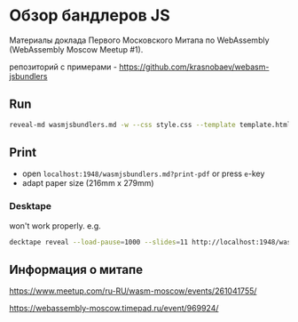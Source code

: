 
# Обзор бандлеров JS

Материалы доклада Первого Московского Митапа по WebAssembly (WebAssembly Moscow Meetup #1).

репозиторий с примерами - https://github.com/krasnobaev/webasm-jsbundlers

## Run

```bash
reveal-md wasmjsbundlers.md -w --css style.css --template template.html
```

## Print

* open `localhost:1948/wasmjsbundlers.md?print-pdf` or press `e`-key
* adapt paper size (216mm x 279mm)

### Desktape

won't work properly. e.g.

```bash
decktape reveal --load-pause=1000 --slides=11 http://localhost:1948/wasmjsbundlers.md\#/ ./out.pdf
```

## Информация о митапе

https://www.meetup.com/ru-RU/wasm-moscow/events/261041755/

https://webassembly-moscow.timepad.ru/event/969924/
